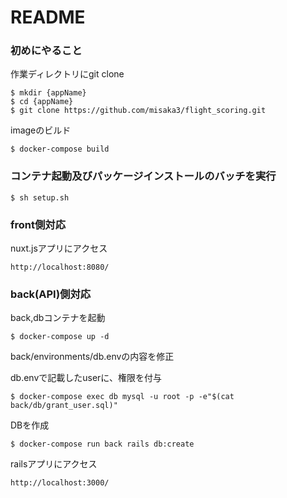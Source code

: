 # README

### 初めにやること
作業ディレクトリにgit clone
```
$ mkdir {appName}
$ cd {appName}
$ git clone https://github.com/misaka3/flight_scoring.git
```
imageのビルド
```
$ docker-compose build
```

### コンテナ起動及びパッケージインストールのバッチを実行
```
$ sh setup.sh
```

### front側対応
nuxt.jsアプリにアクセス
```
http://localhost:8080/
```

### back(API)側対応
back,dbコンテナを起動
```
$ docker-compose up -d
```

back/environments/db.envの内容を修正

db.envで記載したuserに、権限を付与
```
$ docker-compose exec db mysql -u root -p -e"$(cat back/db/grant_user.sql)"
```

DBを作成
```
$ docker-compose run back rails db:create
```

railsアプリにアクセス
```
http://localhost:3000/
```
